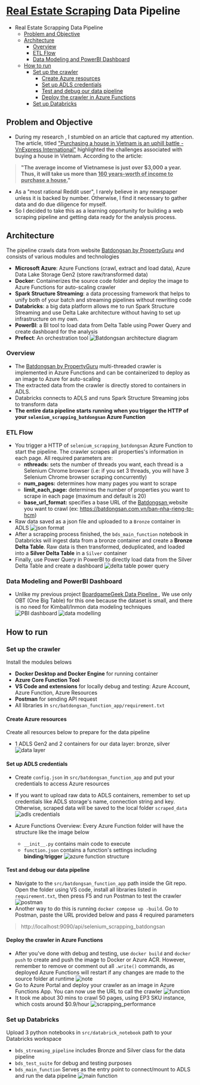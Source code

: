 # [Real Estate Scraping](https://batdongsan.com.vn/) Data Pipeline
<!-- Start Document Outline -->

* Real Estate Scrapping Data Pipeline
	* [Problem and Objective](#problem-and-objective)
	* [Architecture](#architecture)
		* [Overview](#overview)
		* [ETL Flow](#etl-flow)
		* [Data Modeling and PowerBI Dashboard](#data-modeling-and-powerbi-dashboard)
	* [How to run](#how-to-run)
		* [Set up the crawler](#set-up-the-crawler)
			* [Create Azure resources](#create-azure-resources)
			* [Set up ADLS credentials](#set-up-adls-credentials)
			* [Test and debug our data pipeline](#test-and-debug-our-data-pipeline)
			* [Deploy the crawler in Azure Functions](#deploy-the-crawler-in-azure-functions)
		* [Set up Databricks](#set-up-databricks)

<!-- End Document Outline -->
## Problem and Objective
- During my research , I stumbled on an article that captured my attention. The article, titled ["Purchasing a house in Vietnam is an uphill battle - VnExpress International"](https://e.vnexpress.net/news/readers-views/purchasing-a-house-in-vietnam-is-an-uphill-battle-4547223.html) highlighted the challenges associated with buying a house in Vietnam. According to the article:
> **"The average income of Vietnamese is just over $3,000 a year. Thus, it will take us more than <u>160 years-worth of income to purchase a house.</u>"**
- As a "most rational Reddit user", I rarely believe in any newspaper unless it is backed by number. Otherwise, I find it necessary to gather data and do due diligence for myself. 
- So I decided to take this as a learning opportunity for building a web scraping pipeline and getting data ready for the analysis process.
## Architecture
The pipeline crawls data from website [Batdongsan by PropertyGuru](https://batdongsan.com.vn/) and consists of various modules and technologies
- **Microsoft Azure**: Azure Functions (crawl, extract and load data), Azure Data Lake Storage Gen2 (store raw/transformed data)
- **Docker**: Containerizes the source code folder and deploy the image to Azure Functions for auto-scaling crawler
- **Spark Structure Streaming**: a data processing framework that helps to unify both of your batch and streaming pipelines without rewriting code  
- **Databricks**: a big data platform allows me to run Spark Structure Streaming and use Delta Lake architecture without having to set up infrastructure on my own.
- **PowerBI**: a BI tool to load data from Delta Table using Power Query and create dashboard for the analysis
- **Prefect**: An orchestration tool
![Batdongsan architecture diagram](png/Batdongsan-architecture-diagram.png)
### Overview
- The [Batdongsan by PropertyGuru](https://batdongsan.com.vn/)  multi-threaded crawler is implemented in Azure Functions and can be containerized to deploy as an image to Azure for auto-scaling
- The extracted data from the crawler is directly stored to containers in ADLS.
- Databricks connects to ADLS and runs Spark Structure Streaming jobs to transform data
- **The entire data pipeline starts running when you trigger the HTTP of your `selenium_scrapping_batdongsan` Azure Function**

### ETL Flow
- You trigger a HTTP of `selenium_scrapping_batdongsan` Azure Function to start the pipeline. The crawler scrapes all properties's information in each page. All required parameters are: 
    - **nthreads:** sets the number of threads you want, each thread is a Selenium Chrome browser (i.e: if you set 3 threads, you will have 3 Selenium Chrome browser scraping concurrently)
    - **num_pages:** determines how many pages you want to scrape
    - **limit_each_page:** determines the number of properties you want to scrape in each page (maximum and default is 20)
    - **base_url_format:** specifies a base URL of the [Batdongsan ](https://batdongsan.com.vn/) website you want to crawl (ex: https://batdongsan.com.vn/ban-nha-rieng-tp-hcm)
- Raw data saved as a json file and uploaded to a `Bronze` container in ADLS
![json format](png/json_format.png)
- After a scrapping process finished, the `bds_main_function` notebook in Databricks will ingest data from a bronze container and create a **Bronze Delta Table**. Raw data is then transformed, deduplicated, and loaded into a **Silver Delta Table** in a `Silver` container
- Finally, use Power Query in PowerBI to directly load data from the Silver Delta Table and create a dashboard
![delta table power query](png/delta_table_power_query.png)

### Data Modeling and PowerBI Dashboard
- Unlike my previous project [BoardgameGeek Data Pipeline ](https://github.com/VinhQuocTran/Boardgamegeek-ETL-Pipeline), We use only OBT (One Big Table) for this one because the dataset is small, and there is no need for Kimball/Inmon data modeling techniques
![PBI dashboard](png/PBI_dashboard.png)
![data modelling](png/data_modelling.png)

## How to run
### Set up the crawler

Install the modules belows
- **Docker Desktop and Docker Engine** for running container
- **Azure Core Function Tool** 
- **VS Code and extensions** for locally debug and testing: Azure Account, Azure Function, Azure Resources
- **Postman** for sending API request
- All libraries in `src/batdongsan_function_app/requirement.txt`

#### Create Azure resources
Create all resources below to prepare for the data pipeline
- 1 ADLS Gen2 and 2 containers for our data layer: bronze, silver
![data layer](png/data_layer.png)

#### Set up ADLS credentials
- Create `config.json` in `src/batdongsan_function_app` and put your credentials to access Azure resources
- If you want to upload raw data to ADLS containers, remember to set up credentials like ADLS storage's name, connection string and key. Otherwise, scraped data will be saved to the local folder `scraped_data`
![adls credentials](png/adls_credentials.png)

- Azure Functions Overview: Every Azure Function folder will have the structure like the image below
    - `__init__.py` contains main code to execute
    - `function.json` contains a function's settings including **binding**/**trigger**
![azure function structure](png/azure_function_structure.png)

#### Test and debug our data pipeline
- Navigate to the `src/batdongsan_function_app` path inside the Git repo. Open the folder using VS code, install all libraries listed in `requirement.txt`, then press F5 and run Postman to test the crawler
![postman](png/postman.png)
- Another way to do this is running `docker compose up -build`. Go to Postman, paste the URL provided below and pass 4 required parameters
> http://localhost:9090/api/selenium_scrapping_batdongsan

#### Deploy the crawler in Azure Functions
- After you've done with debug and testing, use `docker build` and `docker push` to create and push the image to Docker or Azure ACR. However, remember to remove or comment out all `.write()` commands, as deployed Azure Functions will restart if any changes are made to the source folder at runtime
![note](png/note.png)
- Go to Azure Portal and deploy your crawler as an image in Azure Functions App. You can now use the URL to call the crawler
![function](png/function_app.png)
- It took me about 30 mins to crawl 50 pages, using EP3 SKU instance, which costs around $0.9/hour
![scrapping_performance](png/scrapping_performance.png)

### Set up Databricks
Upload 3 python notebooks in `src/databrick_notebook` path to your Databricks workspace
- `bds_streaming_pipeline` includes Bronze and Silver class for the data pipeline
- `bds_test_suite` for debug and testing purposes
- `bds_main_function` Serves as the entry point to connect/mount to ADLS and run the data pipeline
![main function](png/main_function.png)

